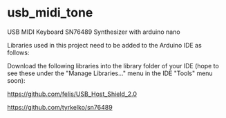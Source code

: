 # usb_midi_tone
USB MIDI Keyboard SN76489 Synthesizer with arduino nano 

Libraries used in this project need to be added to the Arduino IDE as follows:

Download the following libraries into the library folder of your IDE (hope to see these under the "Manage Libraries..." menu in the IDE "Tools" menu soon):

https://github.com/felis/USB_Host_Shield_2.0

https://github.com/tyrkelko/sn76489
